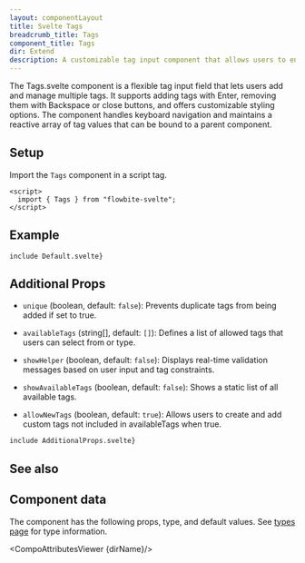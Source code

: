 ```yaml
---
layout: componentLayout
title: Svelte Tags
breadcrumb_title: Tags
component_title: Tags
dir: Extend
description: A customizable tag input component that allows users to enter multiple tags, with support for keyboard navigation and tag deletion.
---
```


<script>
  import {  TableProp, TableDefaultRow, CompoAttributesViewer, Seealso } from '../../utils'
  import { P, A } from '$lib'
  const dirName = "tags"
  const relatedLinks = ['/docs/forms/input-field','/docs/forms/floating-label', '/docs/extend/tags' ]
</script>

The Tags.svelte component is a flexible tag input field that lets users add and manage multiple tags. It supports adding tags with Enter, removing them with Backspace or close buttons, and offers customizable styling options. The component handles keyboard navigation and maintains a reactive array of tag values that can be bound to a parent component.

## Setup

Import the `Tags` component in a script tag.

```svelte example hideOutput
<script>
  import { Tags } from "flowbite-svelte";
</script>
```

## Example

```svelte example
include Default.svelte}
```

## Additional Props

- `unique` (boolean, default: `false`): Prevents duplicate tags from being added if set to true.

- `availableTags` (string[], default: `[]`): Defines a list of allowed tags that users can select from or type.

- `showHelper` (boolean, default: `false`): Displays real-time validation messages based on user input and tag constraints.

- `showAvailableTags` (boolean, default: `false`): Shows a static list of all available tags.

- `allowNewTags` (boolean, default: `true`): Allows users to create and add custom tags not included in availableTags when true.

```svelte example class="h-96"
include AdditionalProps.svelte}
```

## See also

<Seealso links={relatedLinks} />

## Component data

The component has the following props, type, and default values. See [types page](/docs/pages/typescript) for type information.

<CompoAttributesViewer {dirName}/>
